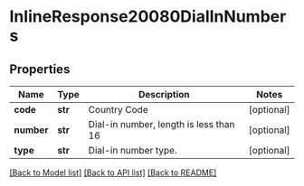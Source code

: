 # InlineResponse20080DialInNumbers

## Properties
Name | Type | Description | Notes
------------ | ------------- | ------------- | -------------
**code** | **str** | Country Code | [optional] 
**number** | **str** | Dial-in number, length is less than 16 | [optional] 
**type** | **str** | Dial-in number type. | [optional] 

[[Back to Model list]](../README.md#documentation-for-models) [[Back to API list]](../README.md#documentation-for-api-endpoints) [[Back to README]](../README.md)

